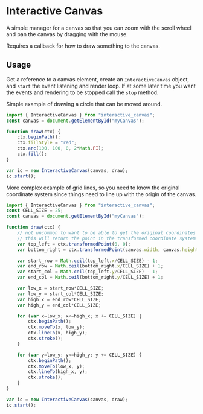 # Interactive Canvas

A simple manager for a canvas so that you can zoom with the scroll wheel and pan
the canvas by dragging with the mouse.

Requires a callback for how to draw something to the canvas.


## Usage

Get a reference to a canvas element, create an `InteractiveCanvas` object, and 
`start` the event listening and render loop. If at some later time you want the 
events and rendering to be stopped call the `stop` method.

Simple example of drawing a circle that can be moved around.
```javascript
import { InteractiveCanvas } from "interactive_canvas";
const canvas = document.getElementById("myCanvas");

function draw(ctx) {
    ctx.beginPath();
    ctx.fillStyle = "red";
    ctx.arc(100, 100, 0, 2*Math.PI);
    ctx.fill();
}

var ic = new InteractiveCanvas(canvas, draw);
ic.start();
```

More complex example of grid lines, so you need to know the original coordinate
system since things need to line up with the origin of the canvas.

```javascript
import { InteractiveCanvas } from "interactive_canvas";
const CELL_SIZE = 25;
const canvas = document.getElementById("myCanvas");

function draw(ctx) {
    // not uncommon to want to be able to get the original coordinates
    // this will return the point in the transformed coordinate system
    var top_left = ctx.transformedPoint(0, 0);
    var bottom_right = ctx.transformedPoint(canvas.width, canvas.height);

    var start_row = Math.ceil(top_left.x/CELL_SIZE) - 1;
    var end_row = Math.ceil(bottom_right.x/CELL_SIZE) + 1;
    var start_col = Math.ceil(top_left.y/CELL_SIZE) - 1;
    var end_col = Math.ceil(bottom_right.y/CELL_SIZE) + 1;

    var low_x = start_row*CELL_SIZE;
    var low_y = start_col*CELL_SIZE;
    var high_x = end_row*CELL_SIZE;
    var high_y = end_col*CELL_SIZE;

    for (var x=low_x; x<=high_x; x += CELL_SIZE) {
        ctx.beginPath();
        ctx.moveTo(x, low_y);
        ctx.lineTo(x, high_y);
        ctx.stroke();
    }

    for (var y=low_y; y<=high_y; y += CELL_SIZE) {
        ctx.beginPath();
        ctx.moveTo(low_x, y);
        ctx.lineTo(high_x, y);
        ctx.stroke();
    }
}

var ic = new InteractiveCanvas(canvas, draw);
ic.start();
```

